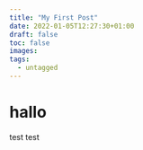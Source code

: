 ```yaml
---
title: "My First Post"
date: 2022-01-05T12:27:30+01:00
draft: false
toc: false
images:
tags:
  - untagged
---
```


# hallo

test test

